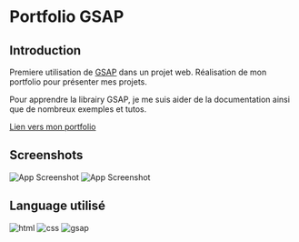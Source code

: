
# Portfolio GSAP

## Introduction
Premiere utilisation de [GSAP](https://greensock.com/gsap/) dans un projet web.
Réalisation de mon portfolio pour présenter mes projets.

Pour apprendre la librairy GSAP, je me suis aider de la documentation ainsi que de nombreux exemples et tutos.

[Lien vers mon portfolio](https://baptiste-bussiere.fr)


## Screenshots

![App Screenshot](https://raw.githubusercontent.com/baptiste-bussiere/VueJS-Initiation/master/screen/signup.png)
![App Screenshot](https://raw.githubusercontent.com/baptiste-bussiere/VueJS-Initiation/master/screen/signup.png)


## Language utilisé

![html](https://img.shields.io/badge/-Html-E34F26?logo=html5&logoColor=white&style=flat-square)
![css](https://img.shields.io/badge/-Css-1572B6?logo=css3&logoColor=white&style=flat-square)
![gsap](https://img.shields.io/badge/-Gsap-88CE02?logo=GreenSock&logoColor=white&style=flat-square)
